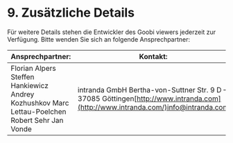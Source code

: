 # 9. Zusätzliche Details

Für weitere Details stehen die Entwickler des Goobi viewers jederzeit zur Verfügung. Bitte wenden Sie sich an folgende Ansprechpartner:  


| **Ansprechpartner:** | **Kontakt:** |
| --- | --- |
| Florian Alpers Steffen Hankiewicz Andrey Kozhushkov Marc Lettau-Poelchen Robert Sehr Jan Vonde | intranda GmbH Bertha-von-Suttner Str. 9 D – 37085 Göttingen[http://www.intranda.com](http://www.intranda.com/)info@intranda.com |

